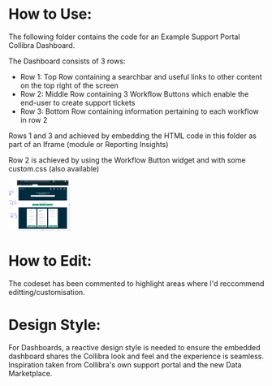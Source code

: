 # How to Use:
The following folder contains the code for an Example Support Portal Collibra Dashboard.

The Dashboard consists of 3 rows:

- Row 1: Top Row containing a searchbar and useful links to other content on the top right of the screen
- Row 2: Middle Row containing 3 Workflow Buttons which enable the end-user to create support tickets
- Row 3: Bottom Row containing information pertaining to each workflow in row 2

Rows 1 and 3 and achieved by embedding the HTML code in this folder as part of an Iframe (module or Reporting Insights)

Row 2 is achieved by using the Workflow Button widget and with some custom.css (also available)

<img src="https://github.com/alvinuseree/Collibra-Open-Source-Content/blob/main/Dashboarding/Example%20Support%20Portal/Support%20Portal.PNG" height="100">

# How to Edit:
The codeset has been commented to highlight areas where I'd reccommend editting/customisation.

# Design Style:
For Dashboards, a reactive design style is needed to ensure the embedded dashboard shares the Collibra look and feel and the experience is seamless. Inspiration taken from Collibra's own support portal and the new Data Marketplace.
